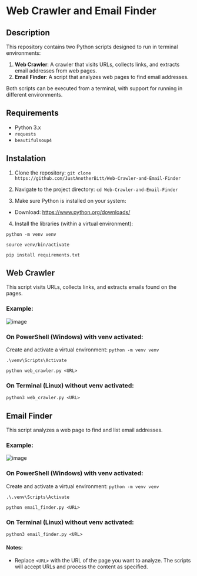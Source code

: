 # Web Crawler and Email Finder

## Description

This repository contains two Python scripts designed to run in terminal environments:

1. **Web Crawler**: A crawler that visits URLs, collects links, and extracts email addresses from web pages.
2. **Email Finder**: A script that analyzes web pages to find email addresses.

Both scripts can be executed from a terminal, with support for running in different environments.

## Requirements

- Python 3.x
- `requests`
- `beautifulsoup4`

## Instalation

1. Clone the repository:
`git clone https://github.com/JustAnotherBitt/Web-Crawler-and-Email-Finder`
   
2. Navigate to the project directory:
`cd Web-Crawler-and-Email-Finder`

3. Make sure Python is installed on your system:

- Download: https://www.python.org/downloads/

4. Install the libraries (within a virtual environment):

```
python -m venv venv
```

```
source venv/bin/activate
```

```
pip install requirements.txt
```

## Web Crawler

This script visits URLs, collects links, and extracts emails found on the pages.

### Example:

![image](https://github.com/user-attachments/assets/b82d854f-f8a4-431d-b7aa-c1dea56cc4d7)


### On PowerShell (Windows) with venv activated:

Create and activate a virtual environment: `python -m venv venv`

`.\venv\Scripts\Activate`

`python web_crawler.py <URL>`

### On Terminal (Linux) without venv activated:

`python3 web_crawler.py <URL>`

## Email Finder

This script analyzes a web page to find and list email addresses.

### Example:

![image](https://github.com/user-attachments/assets/a2192bfc-6021-4c9c-a8c8-5a8fb3e1d958)


### On PowerShell (Windows) with venv activated:

Create and activate a virtual environment: `python -m venv venv`

`.\.venv\Scripts\Activate`

`python email_finder.py <URL>`

### On Terminal (Linux) without venv activated:

`python3 email_finder.py <URL>`

#### Notes:
- Replace `<URL>` with the URL of the page you want to analyze. The scripts will accept URLs and process the content as specified.
